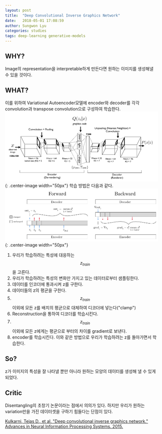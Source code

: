 ```yaml
---
layout: post
title:  "Deep Convolutional Inverse Graphics Network"
date:   2018-05-01 17:08:59
author: Sungwon Lyu
categories: studies
tags: deep-learning generative-models
---
```

## WHY? 
Image의 representation을 interpretable하게 만든다면 원하는 이미지를 생성해낼 수 있을 것이다.

## WHAT?
이를 위하여 Variational Autoencoder모델에 encoder와 decoder를 각각 convolution과 transpose convolution으로 구성하여 학습한다. 
![image](/assets/images/dcign1.png){: .center-image width="50px"}
학습 방법은 다음과 같다. 
![image](/assets/images/dcign2.png){: .center-image width="50px"}
1. 우리가 학습하려는 특성에 대응하는 $$z_{train}$$을 고른다.
2. 우리가 학습하려는 특성의 변화만 가지고 있는 데이터로부터 샘플링한다.
3. 데이터를 인코더에 통과시켜 z를 구한다.
4. 데이터들의 z의 평균을 구한다.
5. $$z_{train}$$이외에 모든 z를 배치의 평균으로 대체하여 디코더에 넣는다("clamp")
6. Reconstruction을 통하여 디코더를 학습시킨다.
7. $$z_{train}$$이외에 모든 z에게는 평균으로 부터의 차이를 gradient로 보낸다.
8. encoder를 학습시킨다. 
이와 같은 방법으로 우리가 학습하려는 z를 돌아가면서 학습한다. 

## So?
z가 이미지의 특성을 잘 나타낼 뿐만 아니라 원하는 모양의 데이터를 생성해 낼 수 있게 되었다. 

## Critic
Disentangling의 초창기 논문이라는 점에서 의의가 있다. 하지만 우리가 원하는 variation만을 가진 데이터셋을 구하기 힘들다는 단점이 있다. 

[Kulkarni, Tejas D., et al. "Deep convolutional inverse graphics network." Advances in Neural Information Processing Systems. 2015.](http://papers.nips.cc/paper/5851-deep-convolutional-inverse-graphics-network)
